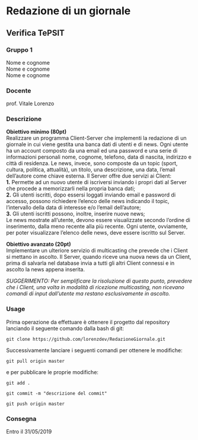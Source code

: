 # Redazione di un giornale

## Verifica TePSIT

### Gruppo 1

Nome e cognome  
Nome e cognome  
Nome e cognome  

### Docente

prof. Vitale Lorenzo

### Descrizione
**Obiettivo minimo (80pt)**  
Realizzare un programma Client-Server che implementi la redazione di un giornale in cui viene
gestita una banca dati di utenti e di news. Ogni utente ha un account composto da una email ed una
password e una serie di informazioni personali nome, cognome, telefono, data di nascita, indirizzo e
città di residenza. Le news, invece, sono composte da un topic (sport, cultura, politica, attualità), un
titolo, una descrizione, una data, l’email dell’autore come chiave esterna.
Il Server offre due servizi ai Client:  
**1.** Permette ad un nuovo utente di iscriversi inviando i propri dati al Server che procede a
memorizzarli nella propria banca dati;  
**2.** Gli utenti iscritti, dopo essersi loggati inviando email e password di accesso, possono
richiedere l’elenco delle news indicando il topic, l’intervallo della data di interesse e/o
l’email dell’autore;  
**3.** Gli utenti iscritti possono, inoltre, inserire nuove news;  
Le news mostrate all’utente, devono essere visualizzate secondo l’ordine di inserimento, dalla meno
recente alla più recente.
Ogni utente, ovviamente, per poter visualizzare l’elenco delle news, deve essere iscritto sul Server.


**Obiettivo avanzato (20pt)**  
Implementare un ulteriore servizio di multicasting che prevede che i Client si mettano in ascolto.
Il Server, quando riceve una nuova news da un Client, prima di salvarla nel database invia a tutti gli
altri Client connessi e in ascolto la news appena inserita.

*SUGGERIMENTO: Per semplificare la risoluzione di questo punto, prevedere che i Client, una volta in modalità
di ricezione multicasting, non ricevano comandi di input dall’utente ma restano esclusivamente in
ascolto.*


### Usage

Prima operazione da effettuare è ottenere il progetto dal repository lanciando il seguente comando dalla bash di git:

```
git clone https://github.com/lorenzdev/RedazioneGiornale.git
```

Successivamente lanciare i seguenti comandi per ottenere le modifiche:

```
git pull origin master
```

e per pubblicare le proprie modifiche:

```
git add .
```  
```
git commit -m "descrizione del commit"
```  
```
git push origin master
```  

### Consegna
Entro il 31/05/2019